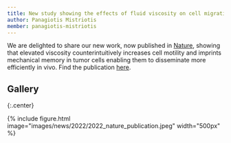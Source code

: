 ```yaml
---
title: New study showing the effects of fluid viscosity on cell migration now published in Nature!
author: Panagiotis Mistriotis
member: panagiotis-mistriotis
---
```


We are delighted to share our new work, now published in [Nature](https://www.nature.com/), showing that elevated viscosity counterintuitively increases cell motility and imprints mechanical memory in tumor cells enabling them to disseminate more efficiently in vivo. Find the publication [here](https://www.nature.com/articles/s41586-022-05394-6).

## Gallery

{:.center}

{%
  include figure.html
  image="images/news/2022/2022_nature_publication.jpeg"
  width="500px"
%}
